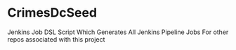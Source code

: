 # CrimesDcSeed
Jenkins Job DSL Script Which Generates All Jenkins Pipeline Jobs For other repos associated with this project
